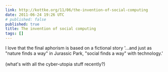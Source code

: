 ```yaml
---
link: http://kottke.org/11/06/the-invention-of-social-computing
date: 2011-06-24 19:26 UTC
# published: false
published: true
title: The invention of social computing
tags: []
---
```


I love that the final aphorism is based on a fictional story '...and just as "nature finds a way" in Jurassic Park, "social finds a way" with technology.'<br><br>(what's with all the cyber-utopia stuff recently?)
